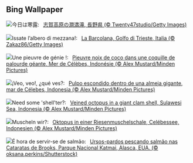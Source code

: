 ## Bing Wallpaper
![](https://www.bing.com/th?id=OHR.Hanlu2023_JA-JP9061398422_UHD.jpg&w=1000)今日は寒露:&nbsp;&ensp;[志賀高原の澗満滝, 長野県 (© Twenty47studio/Getty Images)](https://www.bing.com/th?id=OHR.Hanlu2023_JA-JP9061398422_UHD.jpg)
<br><br/>
![](https://www.bing.com/th?id=OHR.ItalyTriesteBarcolana_IT-IT2686315925_UHD.jpg&w=1000)Issate l’albero di mezzana!:&nbsp;&ensp;[La Barcolana, Golfo di Trieste, Italia (© Zakaz86/Getty Images)](https://www.bing.com/th?id=OHR.ItalyTriesteBarcolana_IT-IT2686315925_UHD.jpg)
<br><br/>
![](https://www.bing.com/th?id=OHR.OctoClam_FR-FR0140007063_UHD.jpg&w=1000)Une pieuvre de génie !:&nbsp;&ensp;[Pieuvre noix de coco dans une coquille de palourde géante, Mer de Célèbes, Indonésie (© Alex Mustard/Minden Pictures)](https://www.bing.com/th?id=OHR.OctoClam_FR-FR0140007063_UHD.jpg)
<br><br/>
![](https://www.bing.com/th?id=OHR.OctoClam_ES-ES9783274037_UHD.jpg&w=1000)¡Veo, veo!, ¿qué ves?:&nbsp;&ensp;[Pulpo escondido dentro de una almeja gigante, mar de Célebes, Indonesia (© Alex Mustard/Minden Pictures)](https://www.bing.com/th?id=OHR.OctoClam_ES-ES9783274037_UHD.jpg)
<br><br/>
![](https://www.bing.com/th?id=OHR.OctoClam_EN-GB1518782389_UHD.jpg&w=1000)Need some 'shell'ter?:&nbsp;&ensp;[Veined octopus in a giant clam shell, Sulawesi Sea, Indonesia (© Alex Mustard/Minden Pictures)](https://www.bing.com/th?id=OHR.OctoClam_EN-GB1518782389_UHD.jpg)
<br><br/>
![](https://www.bing.com/th?id=OHR.OctoClam_DE-DE2904488517_UHD.jpg&w=1000)Muscheln wir?:&nbsp;&ensp;[Oktopus in einer Riesenmuschelschale, Celébessee, Indonesien (© Alex Mustard/Minden Pictures)](https://www.bing.com/th?id=OHR.OctoClam_DE-DE2904488517_UHD.jpg)
<br><br/>
![](https://www.bing.com/th?id=OHR.GrizzlyFalls_PT-BR4321491601_UHD.jpg&w=1000)É hora de servir-se de salmão:&nbsp;&ensp;[Ursos-pardos pescando salmão nas Cataratas de Brooks, Parque Nacional Katmai, Alasca, EUA. (© oksana.perkins/Shutterstock)](https://www.bing.com/th?id=OHR.GrizzlyFalls_PT-BR4321491601_UHD.jpg)
<br><br/>
